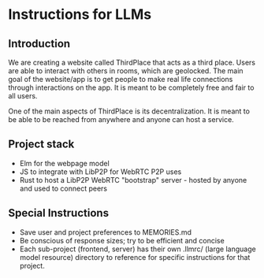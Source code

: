 # Instructions for LLMs

## Introduction

We are creating a website called ThirdPlace that acts as a third place. Users are able to interact
with others in rooms, which are geolocked. The main goal of the website/app is to get people to make
real life connections through interactions on the app. It is meant to be completely free and fair to all users.

One of the main aspects of ThirdPlace is its decentralization. It is meant to be able to be reached from anywhere
and anyone can host a service.

## Project stack

- Elm for the webpage model
- JS to integrate with LibP2P for WebRTC P2P uses
- Rust to host a LibP2P WebRTC "bootstrap" server - hosted by anyone and used to connect peers

## Special Instructions

- Save user and project preferences to MEMORIES.md
- Be conscious of response sizes; try to be efficient and concise
- Each sub-project (frontend, server) has their own .llmrc/ (large language model resource) directory to reference for
    specific instructions for that project.

